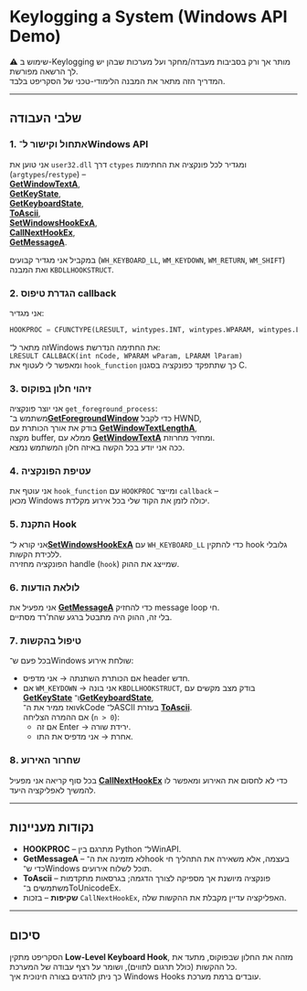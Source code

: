 # Keylogging a System (Windows API Demo)

⚠️ שימוש ב-Keylogging מותר אך ורק בסביבות מעבדה/מחקר ועל מערכות שבהן יש לך הרשאה מפורשת.  
המדריך הזה מתאר את המבנה הלימודי-טכני של הסקריפט בלבד.

---

## שלבי העבודה

### 1. אתחול וקישור ל־Windows API
אני טוען את `user32.dll` דרך ‎`ctypes` ומגדיר לכל פונקציה את החתימות (`argtypes`/`restype`) –  
**[GetWindowTextA](https://learn.microsoft.com/windows/win32/api/winuser/nf-winuser-getwindowtexta)**,  
**[GetKeyState](https://learn.microsoft.com/windows/win32/api/winuser/nf-winuser-getkeystate)**,  
**[GetKeyboardState](https://learn.microsoft.com/windows/win32/api/winuser/nf-winuser-getkeyboardstate)**,  
**[ToAscii](https://learn.microsoft.com/windows/win32/api/winuser/nf-winuser-toascii)**,  
**[SetWindowsHookExA](https://learn.microsoft.com/windows/win32/api/winuser/nf-winuser-setwindowshookexa)**,  
**[CallNextHookEx](https://learn.microsoft.com/windows/win32/api/winuser/nf-winuser-callnexthookex)**,  
**[GetMessageA](https://learn.microsoft.com/windows/win32/api/winuser/nf-winuser-getmessagea)**.  

במקביל אני מגדיר קבועים (`WH_KEYBOARD_LL`, `WM_KEYDOWN`, `WM_RETURN`, `WM_SHIFT`) ואת המבנה ‎`KBDLLHOOKSTRUCT`.

### 2. הגדרת טיפוס callback
אני מגדיר:  
```python
HOOKPROC = CFUNCTYPE(LRESULT, wintypes.INT, wintypes.WPARAM, wintypes.LPARAM)
```  
זה מתאר ל־Windows את החתימה הנדרשת:  
`LRESULT CALLBACK(int nCode, WPARAM wParam, LPARAM lParam)`  
ומאפשר לי לעטוף את `hook_function` כך שתתפקד כפונקציה בסגנון C.

### 3. זיהוי חלון בפוקוס
אני יוצר פונקציה `get_foreground_process`:  
משתמש ב־**[GetForegroundWindow](https://learn.microsoft.com/windows/win32/api/winuser/nf-winuser-getforegroundwindow)** כדי לקבל HWND,  
בודק את אורך הכותרת עם **[GetWindowTextLengthA](https://learn.microsoft.com/windows/win32/api/winuser/nf-winuser-getwindowtextlengtha)**,  
מקצה buffer, ממלא עם **[GetWindowTextA](https://learn.microsoft.com/windows/win32/api/winuser/nf-winuser-getwindowtexta)** ומחזיר מחרוזת.  
ככה אני יודע בכל הקשה באיזה חלון המשתמש נמצא.

### 4. עטיפת הפונקציה
אני עוטף את `hook_function` עם `HOOKPROC` ומייצר `callback` –  
מכאן Windows יכולה לזמן את הקוד שלי בכל אירוע מקלדת.

### 5. התקנת Hook
אני קורא ל־**[SetWindowsHookExA](https://learn.microsoft.com/windows/win32/api/winuser/nf-winuser-setwindowshookexa)** עם `WH_KEYBOARD_LL` כדי להתקין hook גלובלי ללכידת הקשות.  
הפונקציה מחזירה handle (`hook`) שמייצג את ההוק.

### 6. לולאת הודעות
אני מפעיל את **[GetMessageA](https://learn.microsoft.com/windows/win32/api/winuser/nf-winuser-getmessagea)** כדי להחזיק message loop חי.  
בלי זה, ההוק היה מתבטל ברגע שהת’רד מסתיים.

### 7. טיפול בהקשות
בכל פעם ש־Windows שולחת אירוע:  
- אם הכותרת השתנתה → אני מדפיס header חדש.  
- אם `WM_KEYDOWN` → אני בונה `KBDLLHOOKSTRUCT`, בודק מצב מקשים עם **[GetKeyState](https://learn.microsoft.com/windows/win32/api/winuser/nf-winuser-getkeystate)** ו־**[GetKeyboardState](https://learn.microsoft.com/windows/win32/api/winuser/nf-winuser-getkeyboardstate)**,  
ואז ממיר את ה־vkCode ל־ASCII בעזרת **[ToAscii](https://learn.microsoft.com/windows/win32/api/winuser/nf-winuser-toascii)**.  
אם ההמרה הצליחה (`n > 0`):  
  - אם זה Enter → ירידת שורה.  
  - אחרת → אני מדפיס את התו.

### 8. שחרור האירוע
בכל סוף קריאה אני מפעיל **[CallNextHookEx](https://learn.microsoft.com/windows/win32/api/winuser/nf-winuser-callnexthookex)** כדי לא לחסום את האירוע ומאפשר לו להמשיך לאפליקציה היעד.

---

## נקודות מעניינות

- **HOOKPROC** – מתרגם בין Python ל־WinAPI.  
- **GetMessageA** – לא מזמינה את ה־hook בעצמה, אלא משאירה את התהליך חי כדי ש־Windows תוכל לשלוח אירועים.  
- **ToAscii** – פונקציה מיושנת אך מספיקה לצורך הדגמה; בגרסאות מתקדמות משתמשים ב־ToUnicodeEx.  
- **שקיפות** – בזכות `CallNextHookEx`, האפליקציה עדיין מקבלת את ההקשות שלה.

---

## סיכום
הסקריפט מתקין **Low-Level Keyboard Hook**, מזהה את החלון שבפוקוס, מתעד את כל ההקשות (כולל תרגום לתווים), ושומר על רצף עבודה של המערכת.  
כך ניתן להדגים בצורה חינוכית איך Windows Hooks עובדים ברמת מערכת.
